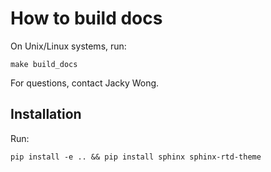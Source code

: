 # How to build docs

On Unix/Linux systems, run:

```
make build_docs
```

For questions, contact Jacky Wong.

## Installation 

Run:

```
pip install -e .. && pip install sphinx sphinx-rtd-theme
```
